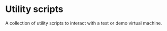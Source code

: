 <!-- DOCTOC SKIP -->
# Utility scripts

A collection of utility scripts to interact with a test or demo virtual machine.
